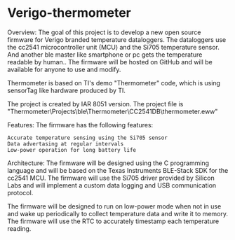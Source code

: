 # Verigo-thermometer

Overview:
The goal of this project is to develop a new open source firmware for Verigo branded temperature dataloggers. The dataloggers use the cc2541 microcontroller unit (MCU) and the Si705 temperature sensor. And another ble master like smartphone or pc gets the temperature readable by human.. The firmware will be hosted on GitHub and will be available for anyone to use and modify.

Thermometer is based on TI's demo "Thermometer" code, which is using sensorTag like hardware produced by TI.

The project is created by IAR 8051 version. The project file is "Thermometer\Projects\ble\Thermometer\CC2541DB\thermometer.eww"

Features:
The firmware has the following features:

    Accurate temperature sensing using the Si705 sensor
    Data advertasing at regular intervals
    Low-power operation for long battery life
 

Architecture:
The firmware will be designed using the C programming language and will be based on the Texas Instruments BLE-Stack SDK for the cc2541 MCU. The firmware will use the Si705 driver provided by Silicon Labs and will implement a custom data logging and USB communication protocol.

The firmware will be designed to run on low-power mode when not in use and wake up periodically to collect temperature data and write it to memory. The firmware will use the RTC to accurately timestamp each temperature reading.
